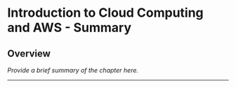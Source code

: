 # Introduction to Cloud Computing and AWS - Summary

## Overview

*Provide a brief summary of the chapter here.*

---
